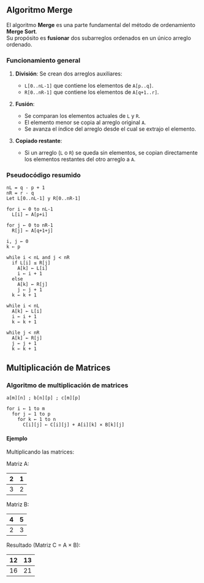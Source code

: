 ## Algoritmo Merge

El algoritmo **Merge** es una parte fundamental del método de ordenamiento **Merge Sort**.  
Su propósito es **fusionar** dos subarreglos ordenados en un único arreglo ordenado.

### Funcionamiento general

1. **División**: Se crean dos arreglos auxiliares:
    - `L[0..nL-1]` que contiene los elementos de `A[p..q]`.
    - `R[0..nR-1]` que contiene los elementos de `A[q+1..r]`.

2. **Fusión**:
    - Se comparan los elementos actuales de `L` y `R`.
    - El elemento menor se copia al arreglo original `A`.
    - Se avanza el índice del arreglo desde el cual se extrajo el elemento.

3. **Copiado restante**:
    - Si un arreglo (`L` o `R`) se queda sin elementos, se copian directamente los elementos restantes del otro arreglo a `A`.

### Pseudocódigo resumido

```pseudo
nL = q - p + 1
nR = r - q
Let L[0..nL-1] y R[0..nR-1]

for i ← 0 to nL-1
  L[i] ← A[p+i]

for j ← 0 to nR-1
  R[j] ← A[q+1+j]

i, j ← 0
k ← p

while i < nL and j < nR
  if L[i] ≤ R[j]
    A[k] ← L[i]
    i ← i + 1
  else
    A[k] ← R[j]
    j ← j + 1
  k ← k + 1

while i < nL
  A[k] ← L[i]
  i ← i + 1
  k ← k + 1

while j < nR
  A[k] ← R[j]
  j ← j + 1
  k ← k + 1

```
## Multiplicación de Matrices

### Algoritmo de multiplicación de matrices


```pseudo
a[m][n] ; b[n][p] ; c[m][p]

for i ← 1 to m
  for j ← 1 to p
    for k ← 1 to n
      C[i][j] ← C[i][j] + A[i][k] × B[k][j]
```

#### Ejemplo

Multiplicando las matrices:

Matriz A:

| 2 | 1 |
|---|---|
| 3 | 2 |

Matriz B:

| 4 | 5 |
|---|---|
| 2 | 3 |

Resultado (Matriz C = A × B):

| 12 | 13 |
|----|----|
| 16 | 21 |

